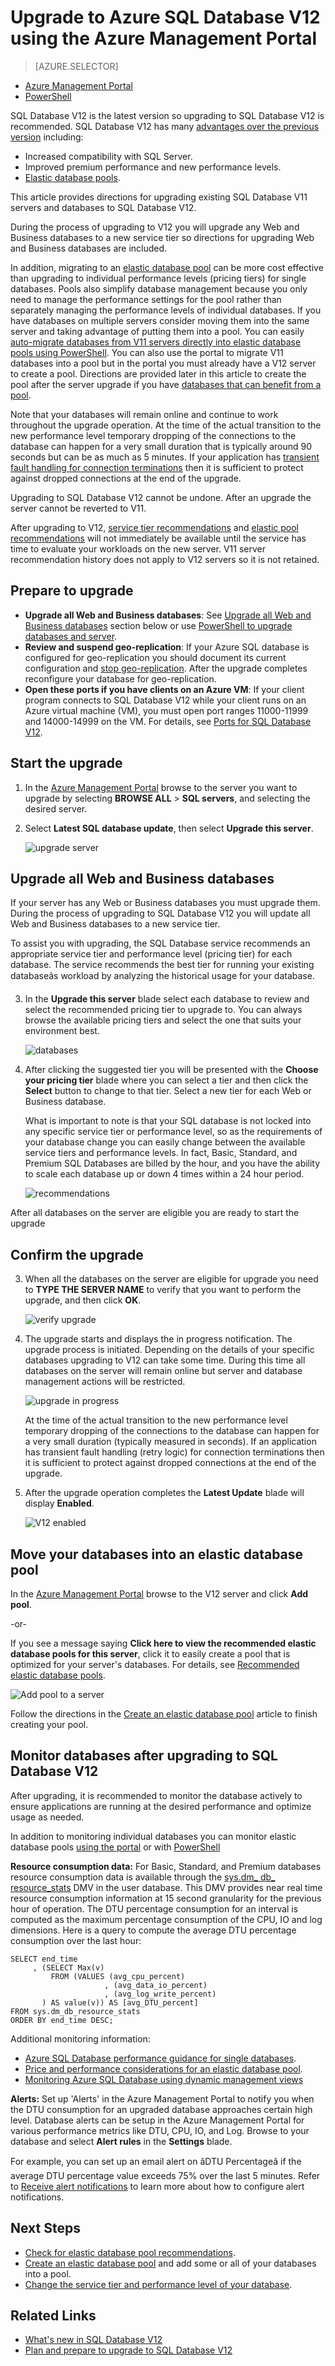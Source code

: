 <properties 
	pageTitle="Upgrade to Azure SQL Database V12 using the Azure Management Portal | Windows Azure" 
	description="Explains how to upgrade to Azure SQL Database V12 including how to upgrade Web and Business databases, and how to upgrade a V11 server migrating its databases directly into an elastic database pool using the Azure Management Portal." 
	services="sql-database" 
	documentationCenter="" 
	authors="stevestein" 
	manager="jeffreyg"
	editor=""/>

<tags 
	ms.service="sql-database" 
	ms.date="11/11/2015" 
	wacn.date=""/>


# Upgrade to Azure SQL Database V12 using the Azure Management Portal


> [AZURE.SELECTOR]
- [Azure Management Portal](/documentation/articles/sql-database-upgrade-server-portal)
- [PowerShell](/documentation/articles/sql-database-upgrade-server-powershell)


SQL Database V12 is the latest version so upgrading to SQL Database V12 is recommended.
SQL Database V12 has many [advantages over the previous version](/documentation/articles/sql-database-v12-whats-new) including:

- Increased compatibility with SQL Server.
- Improved premium performance and new performance levels.
- [Elastic database pools](/documentation/articles/sql-database-elastic-pool).

This article provides directions for upgrading existing SQL Database V11 servers and databases to SQL Database V12. 

During the process of upgrading to V12 you will upgrade any Web and Business databases to a new service tier so directions for upgrading Web and Business databases are included. 

In addition, migrating to an [elastic database pool](/documentation/articles/sql-database-elastic-pool) can be more cost effective than upgrading to individual performance levels (pricing tiers) for single databases. Pools also simplify database management because you only need to manage the performance settings for the pool rather than separately managing the performance levels of individual databases. If you have databases on multiple servers consider moving them into the same server and taking advantage of putting them into a pool. You can easily [auto-migrate databases from V11 servers directly into elastic database pools using PowerShell](/documentation/articles/sql-database-upgrade-server). You can also use the portal to migrate V11 databases into a pool but in the portal you must already have a V12 server to create a pool. Directions are provided later in this article to create the pool after the server upgrade if you have [databases that can benefit from a pool](/documentation/articles/sql-database-elastic-pool-guidance).

Note that your databases will remain online and continue to work throughout the upgrade operation. At the time of the actual transition to the new performance level temporary dropping of the connections to the database can happen for a very small duration that is typically around 90 seconds but can be as much as 5 minutes. If your application has [transient fault handling for connection terminations](/documentation/articles/sql-database-connect-central-recommendations) then it is sufficient to protect against dropped connections at the end of the upgrade. 

Upgrading to SQL Database V12 cannot be undone. After an upgrade the server cannot be reverted to V11. 

After upgrading to V12, [service tier recommendations](/documentation/articles/sql-database-service-tier-advisor) and [elastic pool recommendations](/documentation/articles/sql-database-elastic-pool-portal/#step-2-choose-a-pricing-tier) will not immediately be available until the service has time to evaluate your workloads on the new server. V11 server recommendation history does not apply to V12 servers so it is not retained.  


## Prepare to upgrade

- **Upgrade all Web and Business databases**: See [Upgrade all Web and Business databases](/documentation/articles/sql-database-upgrade-server-portal/#upgrade-all-web-and-business-databases) section below or use [PowerShell to upgrade databases and server](/documentation/articles/sql-database-upgrade-server-powershell).
- **Review and suspend geo-replication**: If your Azure SQL database is configured for geo-replication you should document its current configuration and [stop geo-replication](/documentation/articles/sql-database-geo-replication-portal/#remove-secondary-database). After the upgrade completes reconfigure your database for geo-replication.
- **Open these ports if you have clients on an Azure VM**: If your client program connects to SQL Database V12 while your client runs on an Azure virtual machine (VM), you must open port ranges 11000-11999 and 14000-14999 on the VM. For details, see [Ports for SQL Database V12](/documentation/articles/sql-database-develop-direct-route-ports-adonet-v12).



## Start the upgrade

1. In the [Azure Management Portal](http://manage.windowsazure.cn) browse to the server you want to upgrade by selecting **BROWSE ALL** > **SQL servers**, and selecting the desired server.
2. Select **Latest SQL database update**, then select **Upgrade this server**.

      ![upgrade server][1]

## Upgrade all Web and Business databases

If your server has any Web or Business databases you must upgrade them. During the process of upgrading to SQL Database V12 you will update all Web and Business databases to a new service tier.    

To assist you with upgrading, the SQL Database service recommends an appropriate service tier and performance level (pricing tier) for each database. The service recommends the best tier for running your existing databaseâs workload by analyzing the historical usage for your database. 
    
3. In the **Upgrade this server** blade select each database to review and select the recommended pricing tier to upgrade to. You can always browse the available pricing tiers and select the one that suits your environment best.


     ![databases][2]


7. After clicking the suggested tier you will be presented with the **Choose your pricing tier** blade where you can select a tier and then click the **Select** button to change to that tier. Select a new tier for each Web or Business database.

    What is important to note is that your SQL database is not locked into any specific service tier or performance level, so as the requirements of your database change you can easily change between the available service tiers and performance levels. In fact, Basic, Standard, and Premium SQL Databases are billed by the hour, and you have the ability to scale each database up or down 4 times within a 24 hour period.

    ![recommendations][6]


After all databases on the server are eligible you are ready to start the upgrade

## Confirm the upgrade

3. When all the databases on the server are eligible for upgrade you need to **TYPE THE SERVER NAME** to verify that you want to perform the upgrade, and then click **OK**. 

    ![verify upgrade][3]


4. The upgrade starts and displays the in progress notification. The upgrade process is initiated. Depending on the details of your specific databases upgrading to V12 can take some time. During this time all databases on the server will remain online but server and database management actions will be restricted.

    ![upgrade in progress][4]

    At the time of the actual transition to the new performance level temporary dropping of the connections to the database can happen for a very small duration (typically measured in seconds). If an application has transient fault handling (retry logic) for connection terminations then it is sufficient to protect against dropped connections at the end of the upgrade. 

5. After the upgrade operation completes the **Latest Update** blade will display **Enabled**. 

    ![V12 enabled][5]  

## Move your databases into an elastic database pool

In the [Azure Management Portal](https://manage.windowsazure.cn) browse to the V12 server and click **Add pool**.

-or-

If you see a message saying **Click here to view the recommended elastic database pools for this server**, click it to easily create a pool that is optimized for your server's databases. For details, see [Recommended elastic database pools](/documentation/articles/sql-database-elastic-pool-portal/#recommended-elastic-database-pools).

![Add pool to a server][7]
   
Follow the directions in the [Create an elastic database pool](/documentation/articles/sql-database-elastic-pool) article to finish creating your pool.

## Monitor databases after upgrading to SQL Database V12


After upgrading, it is recommended to monitor the database actively to ensure applications are running at the desired performance and optimize usage as needed. 

In addition to monitoring individual databases you can monitor elastic database pools [using the portal](/documentation/articles/sql-database-elastic-pool-portal/#monitor-and-manage-an-elastic-database-pool) or with [PowerShell](/documentation/articles/sql-database-elastic-pool-powershell/#monitoring-elastic-databases-and-elastic-database-pools) 


**Resource consumption data:** For Basic, Standard, and Premium databases resource consumption data is available through the [sys.dm_ db_ resource_stats](http://msdn.microsoft.com/zh-cn/library/azure/dn800981.aspx) DMV in the user database. This DMV provides near real time resource consumption information at 15 second granularity for the previous hour of operation. The DTU percentage consumption for an interval is computed as the maximum percentage consumption of the CPU, IO and log dimensions. Here is a query to compute the average DTU percentage consumption over the last hour:

    SELECT end_time
    	 , (SELECT Max(v)
             FROM (VALUES (avg_cpu_percent)
                         , (avg_data_io_percent)
                         , (avg_log_write_percent)
    	   ) AS value(v)) AS [avg_DTU_percent]
    FROM sys.dm_db_resource_stats
    ORDER BY end_time DESC;

Additional monitoring information:

- [Azure SQL Database performance guidance for single databases](http://msdn.microsoft.com/zh-cn/library/azure/dn369873.aspx).
- [Price and performance considerations for an elastic database pool](/documentation/articles/sql-database=elastic-pool-guidance).
- [Monitoring Azure SQL Database using dynamic management views](/documentation/articles/sql-database-monitoring-with-dmvs)




**Alerts:** Set up 'Alerts' in the Azure Management Portal to notify you when the DTU consumption for an upgraded database approaches certain high level. Database alerts can be setup in the Azure Management Portal for various performance metrics like DTU, CPU, IO, and Log. Browse to your database and select **Alert rules** in the **Settings** blade.

For example, you can set up an email alert on âDTU Percentageâ if the average DTU percentage value exceeds 75% over the last 5 minutes. Refer to [Receive alert notifications](/documentation/articles/insights-receive-alert-notifications) to learn more about how to configure alert notifications.





## Next Steps

- [Check for elastic database pool recommendations](/documentation/articles/sql-database-elastic-pool-portal/#recommended-elastic-database-pools).
- [Create an elastic database pool](/documentation/articles/sql-database-elastic-pool-portal) and add some or all of your databases into a pool.
- [Change the service tier and performance level of your database](/documentation/articles/sql-database-scale-up).



## Related Links

- [What's new in SQL Database V12](/documentation/articles/sql-database-v12-whats-new)
- [Plan and prepare to upgrade to SQL Database V12](/documentation/articles/sql-database-v12-plan-prepare-upgrade)


<!--Image references-->
[1]: ./media/sql-database-upgrade-server-portal/latest-sql-database-update.png
[2]: ./media/sql-database-upgrade-server-portal/upgrade-server2.png
[3]: ./media/sql-database-upgrade-server-portal/upgrade-server3.png
[4]: ./media/sql-database-upgrade-server-portal/online-during-upgrade.png
[5]: ./media/sql-database-upgrade-server-portal/enabled.png
[6]: ./media/sql-database-upgrade-server-portal/recommendations.png
[7]: ./media/sql-database-upgrade-server-portal/new-elastic-pool.png




